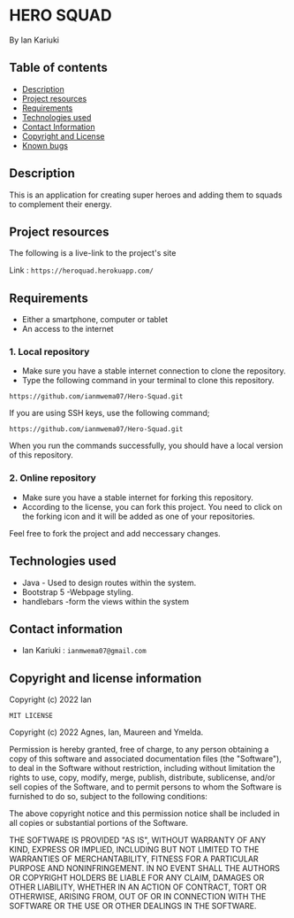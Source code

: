 # HERO SQUAD
By Ian Kariuki
## Table of contents
+ [Description](#Description)
+ [Project resources](#project-resources)
+ [Requirements](#requirements)
+ [Technologies used](#technologies-used)
+ [Contact Information](#contact-information)
+ [Copyright and License](#copyright-and-license-information)
+ [Known bugs](#known-bugs)
## Description
This is an application for creating super heroes and adding them to squads to complement their energy.
## Project resources
The following is a live-link to the project's site

Link : `https://heroquad.herokuapp.com/`
## Requirements
+ Either a smartphone, computer or tablet
+ An access to the internet
### 1. Local repository
+ Make sure you have a stable internet connection to clone the repository.
+ Type the following command in your terminal to clone this repository.

`https://github.com/ianmwema07/Hero-Squad.git`

If you are using SSH keys, use the following command;

`https://github.com/ianmwema07/Hero-Squad.git`

When you run the commands successfully, you should have a local version of this repository.

### 2. Online repository
+ Make sure you have a stable internet for forking this repository.
+ According to the license, you can fork this project. You need to click on the forking icon and it will be added as one of your repositories.

Feel free to fork the project and add neccessary changes.
## Technologies used
+ Java -  Used to design routes within the system.
+ Bootstrap 5 -Webpage styling.
+ handlebars -form the views within the system
## Contact information
+ Ian Kariuki : `ianmwema07@gmail.com`


## Copyright and license information
Copyright (c) 2022 Ian

`MIT LICENSE`

Copyright (c) 2022 Agnes, Ian, Maureen and Ymelda.

Permission is hereby granted, free of charge, to any person obtaining a copy
of this software and associated documentation files (the "Software"), to deal
in the Software without restriction, including without limitation the rights
to use, copy, modify, merge, publish, distribute, sublicense, and/or sell
copies of the Software, and to permit persons to whom the Software is
furnished to do so, subject to the following conditions:

The above copyright notice and this permission notice shall be included in all
copies or substantial portions of the Software.

THE SOFTWARE IS PROVIDED "AS IS", WITHOUT WARRANTY OF ANY KIND, EXPRESS OR
IMPLIED, INCLUDING BUT NOT LIMITED TO THE WARRANTIES OF MERCHANTABILITY,
FITNESS FOR A PARTICULAR PURPOSE AND NONINFRINGEMENT. IN NO EVENT SHALL THE
AUTHORS OR COPYRIGHT HOLDERS BE LIABLE FOR ANY CLAIM, DAMAGES OR OTHER
LIABILITY, WHETHER IN AN ACTION OF CONTRACT, TORT OR OTHERWISE, ARISING FROM,
OUT OF OR IN CONNECTION WITH THE SOFTWARE OR THE USE OR OTHER DEALINGS IN THE
SOFTWARE.

